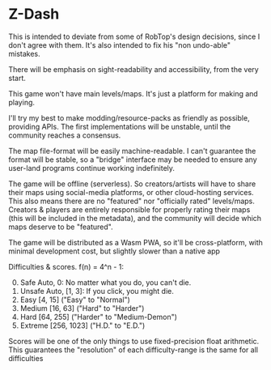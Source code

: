# Z-Dash

This is intended to deviate from some of RobTop's design decisions, since I don't agree with them. It's also intended to fix his "non undo-able" mistakes.

There will be emphasis on sight-readability and accessibility, from the very start.

This game won't have main levels/maps. It's just a platform for making and playing.

I'll try my best to make modding/resource-packs as friendly as possible, providing APIs. The first implementations will be unstable, until the community reaches a consensus.

The map file-format will be easily machine-readable. I can't guarantee the format will be stable, so a "bridge" interface may be needed to ensure any user-land programs continue working indefinitely.

The game will be offline (serverless). So creators/artists will have to share their maps using social-media platforms, or other cloud-hosting services. This also means there are no "featured" nor "officially rated" levels/maps. Creators & players are entirely responsible for properly rating their maps (this will be included in the metadata), and the community will decide which maps deserve to be "featured".

The game will be distributed as a Wasm PWA, so it'll be cross-platform, with minimal development cost, but slightly slower than a native app

Difficulties & scores. f(n) = 4^n - 1:

0. Safe Auto, 0: No matter what you do, you can't die.
1. Unsafe Auto, \[1, 3]: If you click, you might die.
2. Easy \[4, 15] ("Easy" to "Normal")
3. Medium \[16, 63] ("Hard" to "Harder")
4. Hard \[64, 255] ("Harder" to "Medium-Demon")
5. Extreme \[256, 1023] ("H.D." to "E.D.")

Scores will be one of the only things to use fixed-precision float arithmetic. This guarantees the "resolution" of each difficulty-range is the same for all difficulties
